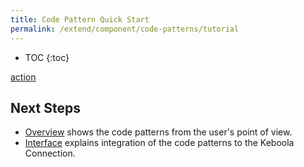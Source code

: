 ```yaml
---
title: Code Pattern Quick Start
permalink: /extend/component/code-patterns/tutorial
---
```


* TOC
{:toc}

[action](/extend/common-interface/actions/)


## Next Steps

- [Overview](/extend/component/code-patterns/overview) shows the code patterns from the user's point of view.
- [Interface](/extend/component/code-patterns/interface) explains integration of the code patterns to the Keboola Connection.
